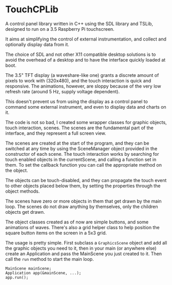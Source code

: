 # TouchCPLib

A control panel library written in C++ using the SDL library and TSLib, designed to run on a 3.5 Raspberry Pi touchscreen.

It aims at simplifying the control of external instrumentation, and collect and optionally display data from it.

The choice of SDL and not other X11 compatible desktop solutions is to avoid the overhead of a desktop and
to have the interface quickly loaded at boot.

The 3.5" TFT display (a waveshare-like one) grants a discrete amount of pixels to work with (320x480), 
and the touch interaction is quick and responsive.
The animations, however, are sloppy because of the very low refresh rate (around 5 Hz, supply voltage dependent).

This doesn't prevent us from using the display as a control panel to command some external instrument,
and even to display data and charts on it.

The code is not so bad, I created some wrapper classes for graphic objects, touch interaction, scenes.
The scenes are the fundamental part of the interface, and they represent a full screen view.

The scenes are created at the start of the program, and they can be switched at any time by using the SceneManager object
provided in the constructor of each scene.
The touch interaction works by searching for touch enabled objects in the currentScene, and calling a function set in them.
To set the callback function you can call the appropriate method on the object.

The objects can be touch-disabled, and they can propagate the touch event to other
objects placed below them, by setting the properties through the object methods.

The scenes have zero or more objects in them that get drawn by the main loop. The scenes do not draw anything by themselves,
only the children objects get drawn.

The object classes created as of now are simple buttons, and some animations of waves. There's also a
grid helper class to help position the square button items on the screen in a 5x3 grid.

The usage is pretty simple. First subclass a `GraphicsScene` object and add all the graphic objects you need to it, then in your main (or anywhere else)
create an Application and pass the MainScene you just created to it. Then call the `run` method to start the main loop.

```
MainScene mainScene;
Application app(&mainScene, ...);
app.run();
```